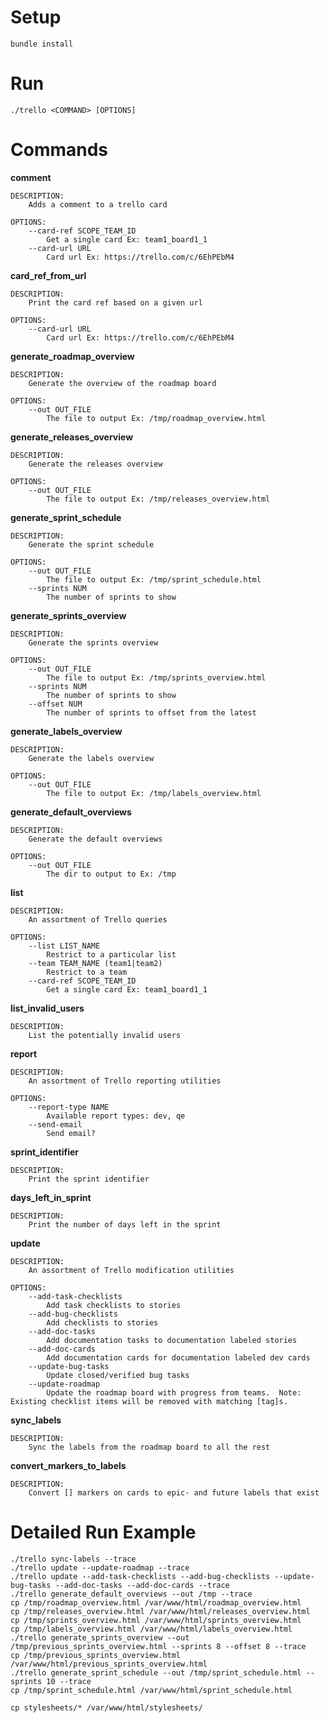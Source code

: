 Setup
=====
    bundle install


Run
===
    ./trello <COMMAND> [OPTIONS]


Commands
===

**comment**

    DESCRIPTION:
        Adds a comment to a trello card

    OPTIONS:
        --card-ref SCOPE_TEAM_ID
            Get a single card Ex: team1_board1_1
        --card-url URL
            Card url Ex: https://trello.com/c/6EhPEbM4


**card_ref_from_url**

    DESCRIPTION:
        Print the card ref based on a given url

    OPTIONS:
        --card-url URL
            Card url Ex: https://trello.com/c/6EhPEbM4


**generate_roadmap_overview**

    DESCRIPTION:
        Generate the overview of the roadmap board

    OPTIONS:
        --out OUT_FILE
            The file to output Ex: /tmp/roadmap_overview.html


**generate_releases_overview**

    DESCRIPTION:
        Generate the releases overview

    OPTIONS:
        --out OUT_FILE
            The file to output Ex: /tmp/releases_overview.html


**generate_sprint_schedule**

    DESCRIPTION:
        Generate the sprint schedule

    OPTIONS:
        --out OUT_FILE
            The file to output Ex: /tmp/sprint_schedule.html
        --sprints NUM
            The number of sprints to show


**generate_sprints_overview**

    DESCRIPTION:
        Generate the sprints overview

    OPTIONS:
        --out OUT_FILE
            The file to output Ex: /tmp/sprints_overview.html
        --sprints NUM
            The number of sprints to show
        --offset NUM
            The number of sprints to offset from the latest


**generate_labels_overview**

    DESCRIPTION:
        Generate the labels overview

    OPTIONS:
        --out OUT_FILE
            The file to output Ex: /tmp/labels_overview.html


**generate_default_overviews**

    DESCRIPTION:
        Generate the default overviews

    OPTIONS:
        --out OUT_FILE
            The dir to output to Ex: /tmp


**list**

    DESCRIPTION:
        An assortment of Trello queries

    OPTIONS:
        --list LIST_NAME
            Restrict to a particular list
        --team TEAM_NAME (team1|team2)
            Restrict to a team
        --card-ref SCOPE_TEAM_ID
            Get a single card Ex: team1_board1_1


**list_invalid_users**

    DESCRIPTION:
        List the potentially invalid users


**report**

    DESCRIPTION:
        An assortment of Trello reporting utilities

    OPTIONS:
        --report-type NAME
            Available report types: dev, qe
        --send-email
            Send email?


**sprint_identifier**

    DESCRIPTION:
        Print the sprint identifier


**days_left_in_sprint**

    DESCRIPTION:
        Print the number of days left in the sprint


**update**

    DESCRIPTION:
        An assortment of Trello modification utilities

    OPTIONS:
        --add-task-checklists
            Add task checklists to stories
        --add-bug-checklists
            Add checklists to stories
        --add-doc-tasks
            Add documentation tasks to documentation labeled stories
        --add-doc-cards
            Add documentation cards for documentation labeled dev cards
        --update-bug-tasks
            Update closed/verified bug tasks
        --update-roadmap
            Update the roadmap board with progress from teams.  Note: Existing checklist items will be removed with matching [tag]s.


**sync_labels**

    DESCRIPTION:
        Sync the labels from the roadmap board to all the rest


**convert_markers_to_labels**

    DESCRIPTION:
        Convert [] markers on cards to epic- and future labels that exist


Detailed Run Example
===
    ./trello sync-labels --trace
    ./trello update --update-roadmap --trace
    ./trello update --add-task-checklists --add-bug-checklists --update-bug-tasks --add-doc-tasks --add-doc-cards --trace
    ./trello generate_default_overviews --out /tmp --trace
    cp /tmp/roadmap_overview.html /var/www/html/roadmap_overview.html
    cp /tmp/releases_overview.html /var/www/html/releases_overview.html
    cp /tmp/sprints_overview.html /var/www/html/sprints_overview.html
    cp /tmp/labels_overview.html /var/www/html/labels_overview.html
    ./trello generate_sprints_overview --out /tmp/previous_sprints_overview.html --sprints 8 --offset 8 --trace
    cp /tmp/previous_sprints_overview.html /var/www/html/previous_sprints_overview.html
    ./trello generate_sprint_schedule --out /tmp/sprint_schedule.html --sprints 10 --trace
    cp /tmp/sprint_schedule.html /var/www/html/sprint_schedule.html

    cp stylesheets/* /var/www/html/stylesheets/

